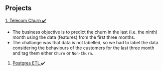 ## Projects
[<ins> 1. Telecom Churn </ins> :heavy_check_mark:](https://github.com/Ramesh9394/Portfolio_Data-Science/tree/main/Telecom%20Churn)  
- The business objective is to predict the churn in the last (i.e. the ninth) month using the data (features) from the first three months.
- The challange was that data is not labelled, so we had to label the data considering the behaviours of the customers for the last three month and tag them either `Churn` or `Non-Churn`.
1. <ins> Postgres ETL </ins> :heavy_check_mark:

